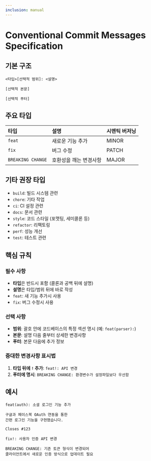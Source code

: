```yaml
---
inclusion: manual
---
```


# Conventional Commit Messages Specification

## 기본 구조
```
<타입>[선택적 범위]: <설명>

[선택적 본문]

[선택적 푸터]
```

## 주요 타입

| 타입 | 설명 | 시맨틱 버저닝 |
|:---|:---|:---|
| `feat` | 새로운 기능 추가 | MINOR |
| `fix` | 버그 수정 | PATCH |
| `BREAKING CHANGE` | 호환성을 깨는 변경사항 | MAJOR |

## 기타 권장 타입
- `build`: 빌드 시스템 관련
- `chore`: 기타 작업 
- `ci`: CI 설정 관련
- `docs`: 문서 관련
- `style`: 코드 스타일 (포맷팅, 세미콜론 등)
- `refactor`: 리팩토링
- `perf`: 성능 개선
- `test`: 테스트 관련

## 핵심 규칙

### 필수 사항
- **타입**은 반드시 포함 (콜론과 공백 뒤에 설명)
- **설명**은 타입/범위 뒤에 바로 작성
- `feat`: 새 기능 추가시 사용
- `fix`: 버그 수정시 사용

### 선택 사항
- **범위**: 괄호 안에 코드베이스의 특정 섹션 명시 (예: `feat(parser):`)
- **본문**: 설명 다음 줄부터 상세한 변경사항
- **푸터**: 본문 다음에 추가 정보

### 중대한 변경사항 표시법
1. **타입 뒤에 `!` 추가**: `feat!: API 변경`
2. **푸터에 명시**: `BREAKING CHANGE: 환경변수가 설정파일보다 우선함`

## 예시
```
feat(auth): 소셜 로그인 기능 추가

구글과 페이스북 OAuth 연동을 통한 
간편 로그인 기능을 구현했습니다.

Closes #123
```

```
fix!: 사용자 인증 API 변경

BREAKING CHANGE: 기존 토큰 형식이 변경되어 
클라이언트에서 새로운 인증 방식으로 업데이트 필요
```

